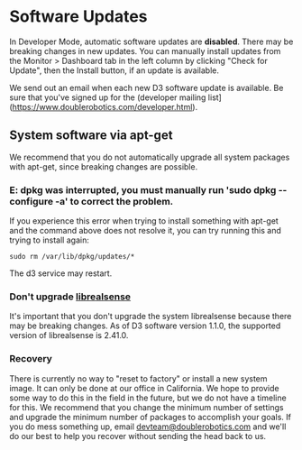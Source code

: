 # Software Updates

In Developer Mode, automatic software updates are __disabled__. There may be breaking changes in new updates. You can manually install updates from the Monitor > Dashboard tab in the left column by clicking "Check for Update", then the Install button, if an update is available.

We send out an email when each new D3 software update is available. Be sure that you've signed up for the (developer mailing list](https://www.doublerobotics.com/developer.html).

## System software via apt-get

We recommend that you do not automatically upgrade all system packages with apt-get, since breaking changes are possible. 

### E: dpkg was interrupted, you must manually run 'sudo dpkg --configure -a' to correct the problem.

If you experience this error when trying to install something with apt-get and the command above does not resolve it, you can try running this and trying to install again: 

    sudo rm /var/lib/dpkg/updates/*

The d3 service may restart.

### Don't upgrade [librealsense](https://github.com/IntelRealSense/librealsense)

It's important that you don't upgrade the system librealsense because there may be breaking changes. As of D3 software version 1.1.0, the supported version of librealsense is 2.41.0.

### Recovery

There is currently no way to "reset to factory" or install a new system image. It can only be done at our office in California. We hope to provide some way to do this in the field in the future, but we do not have a timeline for this. We recommend that you change the minimum number of settings and upgrade the minimum number of packages to accomplish your goals. If you do mess something up, email devteam@doublerobotics.com and we'll do our best to help you recover without sending the head back to us.
